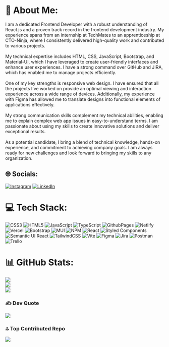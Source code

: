 # 💫 About Me:     
I am a dedicated Frontend Developer with a robust understanding of React.js and a proven track record in the frontend development industry. My experience spans from an internship at TechMates to an apprenticeship at CTO-Ninja, where I consistently delivered high-quality work and contributed to various projects.<br><br>My technical expertise includes HTML, CSS, JavaScript, Bootstrap, and Material-UI, which I have leveraged to create user-friendly interfaces and enhance user experiences. I have a strong command over GitHub and JIRA, which has enabled me to manage projects efficiently.<br><br>One of my key strengths is responsive web design. I have ensured that all the projects I’ve worked on provide an optimal viewing and interaction experience across a wide range of devices. Additionally, my experience with Figma has allowed me to translate designs into functional elements of applications effectively.<br><br>My strong communication skills complement my technical abilities, enabling me to explain complex web app issues in easy-to-understand terms. I am passionate about using my skills to create innovative solutions and deliver exceptional results.<br><br>As a potential candidate, I bring a blend of technical knowledge, hands-on experience, and commitment to achieving company goals. I am always ready for new challenges and look forward to bringing my skills to any organization.


## 🌐 Socials:
[![Instagram](https://img.shields.io/badge/Instagram-%23E4405F.svg?logo=Instagram&logoColor=white)](https://www.instagram.com/manish_guhe_818?igsh=bHU3bjQ5Yzh4c2oy) [![LinkedIn](https://img.shields.io/badge/LinkedIn-%230077B5.svg?logo=linkedin&logoColor=white)](https://www.linkedin.com/in/manish-guhe-4860711b3/) 

# 💻 Tech Stack:
![CSS3](https://img.shields.io/badge/css3-%231572B6.svg?style=for-the-badge&logo=css3&logoColor=white) ![HTML5](https://img.shields.io/badge/html5-%23E34F26.svg?style=for-the-badge&logo=html5&logoColor=white) ![JavaScript](https://img.shields.io/badge/javascript-%23323330.svg?style=for-the-badge&logo=javascript&logoColor=%23F7DF1E) ![TypeScript](https://img.shields.io/badge/typescript-%23007ACC.svg?style=for-the-badge&logo=typescript&logoColor=white) ![GithubPages](https://img.shields.io/badge/github%20pages-121013?style=for-the-badge&logo=github&logoColor=white) ![Netlify](https://img.shields.io/badge/netlify-%23000000.svg?style=for-the-badge&logo=netlify&logoColor=#00C7B7) ![Vercel](https://img.shields.io/badge/vercel-%23000000.svg?style=for-the-badge&logo=vercel&logoColor=white) ![Bootstrap](https://img.shields.io/badge/bootstrap-%238511FA.svg?style=for-the-badge&logo=bootstrap&logoColor=white) ![MUI](https://img.shields.io/badge/MUI-%230081CB.svg?style=for-the-badge&logo=mui&logoColor=white) ![NPM](https://img.shields.io/badge/NPM-%23CB3837.svg?style=for-the-badge&logo=npm&logoColor=white) ![React](https://img.shields.io/badge/react-%2320232a.svg?style=for-the-badge&logo=react&logoColor=%2361DAFB) ![Styled Components](https://img.shields.io/badge/styled--components-DB7093?style=for-the-badge&logo=styled-components&logoColor=white) ![Semantic UI React](https://img.shields.io/badge/Semantic%20UI%20React-%2335BDB2.svg?style=for-the-badge&logo=SemanticUIReact&logoColor=white) ![TailwindCSS](https://img.shields.io/badge/tailwindcss-%2338B2AC.svg?style=for-the-badge&logo=tailwind-css&logoColor=white) ![Vite](https://img.shields.io/badge/vite-%23646CFF.svg?style=for-the-badge&logo=vite&logoColor=white) ![Figma](https://img.shields.io/badge/figma-%23F24E1E.svg?style=for-the-badge&logo=figma&logoColor=white) ![Jira](https://img.shields.io/badge/jira-%230A0FFF.svg?style=for-the-badge&logo=jira&logoColor=white) ![Postman](https://img.shields.io/badge/Postman-FF6C37?style=for-the-badge&logo=postman&logoColor=white) ![Trello](https://img.shields.io/badge/Trello-%23026AA7.svg?style=for-the-badge&logo=Trello&logoColor=white)
# 📊 GitHub Stats:
![](https://github-readme-stats.vercel.app/api?username=manishguhe301&theme=dark&hide_border=false&include_all_commits=true&count_private=true)<br/>
![](https://github-readme-streak-stats.herokuapp.com/?user=manishguhe301&theme=dark&hide_border=false)<br/>
![](https://github-readme-stats.vercel.app/api/top-langs/?username=manishguhe301&theme=dark&hide_border=false&include_all_commits=true&count_private=true&layout=compact)

<!-- ## 🏆 GitHub Trophies
![](https://github-profile-trophy.vercel.app/?username=manishguhe301&theme=radical&no-frame=false&no-bg=true&margin-w=4) -->

### ✍️ Dev Quote
![](https://quotes-github-readme.vercel.app/api?type=vetical&theme=radical)

### 🔝 Top Contributed Repo
![](https://github-contributor-stats.vercel.app/api?username=manishguhe301&limit=5&theme=dark&combine_all_yearly_contributions=true)

<!-- Proudly created with GPRM ( https://gprm.itsvg.in ) -->
